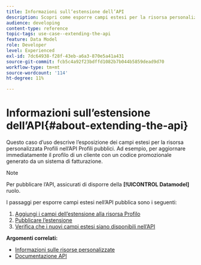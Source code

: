 ```yaml
---
title: Informazioni sull’estensione dell’API
description: Scopri come esporre campi estesi per la risorsa personalizzata Profili nell’API Profili pubblici.
audience: developing
content-type: reference
topic-tags: use-case--extending-the-api
feature: Data Model
role: Developer
level: Experienced
exl-id: 7dc64938-f28f-43eb-a6a3-870e5a41a431
source-git-commit: fcb5c4a92f23bdffd1082b7b044b5859dead9d70
workflow-type: tm+mt
source-wordcount: '114'
ht-degree: 11%

---
```


# Informazioni sull’estensione dell’API{#about-extending-the-api}

Questo caso d’uso descrive l’esposizione dei campi estesi per la risorsa personalizzata Profili nell’API Profili pubblici. Ad esempio, per aggiornare immediatamente il profilo di un cliente con un codice promozionale generato da un sistema di fatturazione.

>[!NOTE]
>
>Per pubblicare l’API, assicurati di disporre della **[!UICONTROL Datamodel]** ruolo.

I passaggi per esporre campi estesi nell’API pubblica sono i seguenti:

1. [Aggiungi i campi dell’estensione alla risorsa Profilo](../../developing/using/step-1--add-extension-fields-to-the-profile-resource.md)
1. [Pubblicare l’estensione](../../developing/using/step-2--publish-the-extension.md)
1. [Verifica che i nuovi campi estesi siano disponibili nell’API](../../developing/using/step-3--verify-the-extension.md)

**Argomenti correlati:**

* [Informazioni sulle risorse personalizzate](../../developing/using/data-model-concepts.md)
* [Documentazione API](../../api/using/get-started-apis.md)
